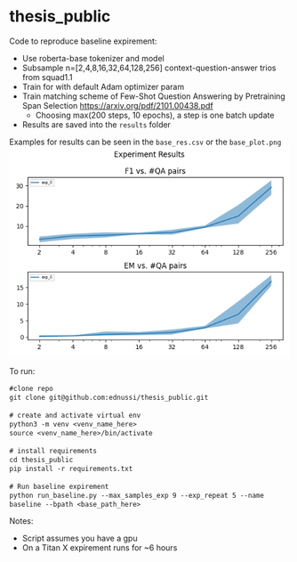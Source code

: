 # thesis_public
Code to reproduce baseline expirement:
* Use roberta-base tokenizer and model
* Subsample n=[2,4,8,16,32,64,128,256] context-question-answer trios from squad1.1
* Train for with default Adam optimizer param
* Train matching scheme of Few-Shot Question Answering by Pretraining Span Selection https://arxiv.org/pdf/2101.00438.pdf
  * Choosing max(200 steps, 10 epochs), a step is one batch update
* Results are saved into the `results` folder

Examples for results can be seen in the `base_res.csv` or the `base_plot.png`
![alt text](base_plot.png)

To run:
```angular2html
#clone repo
git clone git@github.com:ednussi/thesis_public.git

# create and activate virtual env
python3 -m venv <venv_name_here>
source <venv_name_here>/bin/activate

# install requirements
cd thesis_public 
pip install -r requirements.txt 

# Run baseline expirement
python run_baseline.py --max_samples_exp 9 --exp_repeat 5 --name baseline --bpath <base_path_here>
```

Notes:
* Script assumes you have a gpu
* On a Titan X expirement runs for ~6 hours
